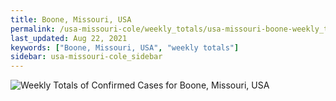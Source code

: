 ```yaml
---
title: Boone, Missouri, USA
permalink: /usa-missouri-cole/weekly_totals/usa-missouri-boone-weekly_totals.html
last_updated: Aug 22, 2021
keywords: ["Boone, Missouri, USA", "weekly totals"]
sidebar: usa-missouri-cole_sidebar
---
```


![Weekly Totals of Confirmed Cases for Boone, Missouri, USA](/covid_tracker/images/graphs/usa-missouri-boone-weekly_totals_graph.png)
